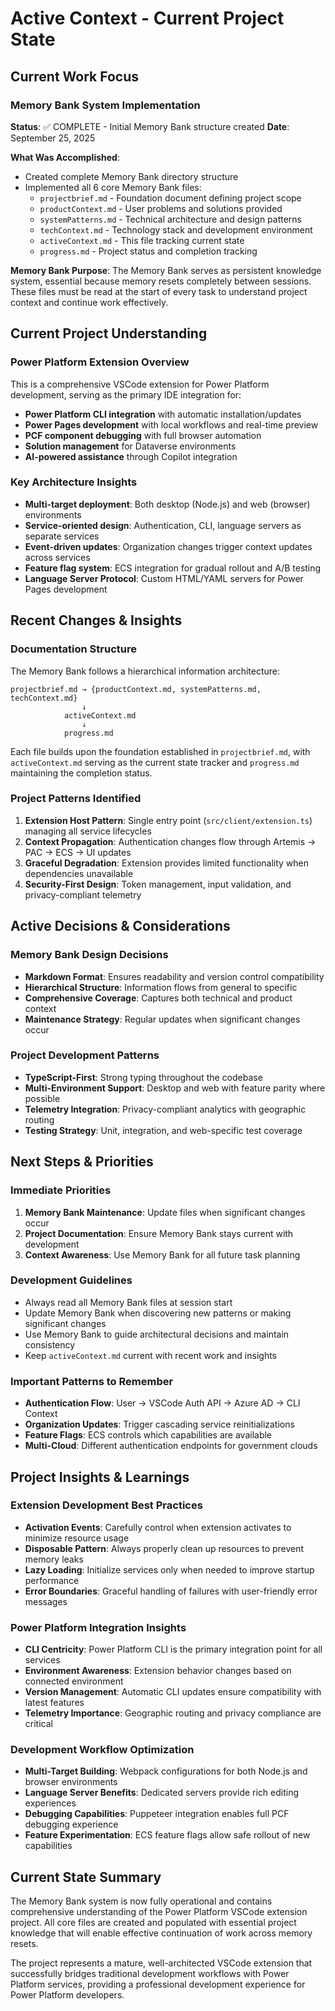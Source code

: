 # Active Context - Current Project State

## Current Work Focus

### Memory Bank System Implementation
**Status**: ✅ COMPLETE - Initial Memory Bank structure created
**Date**: September 25, 2025

**What Was Accomplished**:
- Created complete Memory Bank directory structure
- Implemented all 6 core Memory Bank files:
  - `projectbrief.md` - Foundation document defining project scope
  - `productContext.md` - User problems and solutions provided
  - `systemPatterns.md` - Technical architecture and design patterns
  - `techContext.md` - Technology stack and development environment
  - `activeContext.md` - This file tracking current state
  - `progress.md` - Project status and completion tracking

**Memory Bank Purpose**:
The Memory Bank serves as persistent knowledge system, essential because memory resets completely between sessions. These files must be read at the start of every task to understand project context and continue work effectively.

## Current Project Understanding

### Power Platform Extension Overview
This is a comprehensive VSCode extension for Power Platform development, serving as the primary IDE integration for:
- **Power Platform CLI integration** with automatic installation/updates
- **Power Pages development** with local workflows and real-time preview
- **PCF component debugging** with full browser automation
- **Solution management** for Dataverse environments
- **AI-powered assistance** through Copilot integration

### Key Architecture Insights
- **Multi-target deployment**: Both desktop (Node.js) and web (browser) environments
- **Service-oriented design**: Authentication, CLI, language servers as separate services
- **Event-driven updates**: Organization changes trigger context updates across services
- **Feature flag system**: ECS integration for gradual rollout and A/B testing
- **Language Server Protocol**: Custom HTML/YAML servers for Power Pages development

## Recent Changes & Insights

### Documentation Structure
The Memory Bank follows a hierarchical information architecture:
```
projectbrief.md → {productContext.md, systemPatterns.md, techContext.md}
                ↓
            activeContext.md
                ↓
            progress.md
```

Each file builds upon the foundation established in `projectbrief.md`, with `activeContext.md` serving as the current state tracker and `progress.md` maintaining the completion status.

### Project Patterns Identified
1. **Extension Host Pattern**: Single entry point (`src/client/extension.ts`) managing all service lifecycles
2. **Context Propagation**: Authentication changes flow through Artemis → PAC → ECS → UI updates
3. **Graceful Degradation**: Extension provides limited functionality when dependencies unavailable
4. **Security-First Design**: Token management, input validation, and privacy-compliant telemetry

## Active Decisions & Considerations

### Memory Bank Design Decisions
- **Markdown Format**: Ensures readability and version control compatibility
- **Hierarchical Structure**: Information flows from general to specific
- **Comprehensive Coverage**: Captures both technical and product context
- **Maintenance Strategy**: Regular updates when significant changes occur

### Project Development Patterns
- **TypeScript-First**: Strong typing throughout the codebase
- **Multi-Environment Support**: Desktop and web with feature parity where possible
- **Telemetry Integration**: Privacy-compliant analytics with geographic routing
- **Testing Strategy**: Unit, integration, and web-specific test coverage

## Next Steps & Priorities

### Immediate Priorities
1. **Memory Bank Maintenance**: Update files when significant changes occur
2. **Project Documentation**: Ensure Memory Bank stays current with development
3. **Context Awareness**: Use Memory Bank for all future task planning

### Development Guidelines
- Always read all Memory Bank files at session start
- Update Memory Bank when discovering new patterns or making significant changes
- Use Memory Bank to guide architectural decisions and maintain consistency
- Keep `activeContext.md` current with recent work and insights

### Important Patterns to Remember
- **Authentication Flow**: User → VSCode Auth API → Azure AD → CLI Context
- **Organization Updates**: Trigger cascading service reinitializations
- **Feature Flags**: ECS controls which capabilities are available
- **Multi-Cloud**: Different authentication endpoints for government clouds

## Project Insights & Learnings

### Extension Development Best Practices
- **Activation Events**: Carefully control when extension activates to minimize resource usage
- **Disposable Pattern**: Always properly clean up resources to prevent memory leaks
- **Lazy Loading**: Initialize services only when needed to improve startup performance
- **Error Boundaries**: Graceful handling of failures with user-friendly error messages

### Power Platform Integration Insights
- **CLI Centricity**: Power Platform CLI is the primary integration point for all services
- **Environment Awareness**: Extension behavior changes based on connected environment
- **Version Management**: Automatic CLI updates ensure compatibility with latest features
- **Telemetry Importance**: Geographic routing and privacy compliance are critical

### Development Workflow Optimization
- **Multi-Target Building**: Webpack configurations for both Node.js and browser environments
- **Language Server Benefits**: Dedicated servers provide rich editing experiences
- **Debugging Capabilities**: Puppeteer integration enables full PCF debugging experience
- **Feature Experimentation**: ECS feature flags allow safe rollout of new capabilities

## Current State Summary
The Memory Bank system is now fully operational and contains comprehensive understanding of the Power Platform VSCode extension project. All core files are created and populated with essential project knowledge that will enable effective continuation of work across memory resets.

The project represents a mature, well-architected VSCode extension that successfully bridges traditional development workflows with Power Platform services, providing a professional development experience for Power Platform developers.
